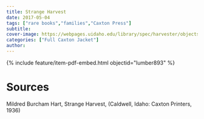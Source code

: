 ```yaml
---
title: Strange Harvest
date: 2017-05-04
tags: ["rare books","families","Caxton Press"]
subtitle: 
cover-image: https://webpages.uidaho.edu/library/spec/harvester/objects/strangeharvest.jpg
categories: ["Full Caxton Jacket"]
author: 
---
```


{% include feature/item-pdf-embed.html objectid="lumber893" %}

# Sources

Mildred Burcham Hart, Strange Harvest, (Caldwell, Idaho: Caxton Printers, 1936)